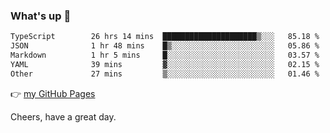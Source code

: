 ### What's up 👋

<!--START_SECTION:waka-->

```txt
TypeScript        26 hrs 14 mins  █████████████████████▒░░░   85.18 %
JSON              1 hr 48 mins    █▒░░░░░░░░░░░░░░░░░░░░░░░   05.86 %
Markdown          1 hr 5 mins     █░░░░░░░░░░░░░░░░░░░░░░░░   03.57 %
YAML              39 mins         ▓░░░░░░░░░░░░░░░░░░░░░░░░   02.15 %
Other             27 mins         ▒░░░░░░░░░░░░░░░░░░░░░░░░   01.46 %
```

<!--END_SECTION:waka-->

👉 [my GitHub Pages](https://ykzhukian.github.io)

Cheers, have a great day.

